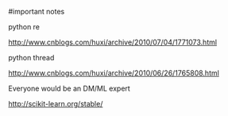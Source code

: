 #important notes

python re

http://www.cnblogs.com/huxi/archive/2010/07/04/1771073.html

python thread

http://www.cnblogs.com/huxi/archive/2010/06/26/1765808.html


Everyone would be an DM/ML expert

http://scikit-learn.org/stable/
